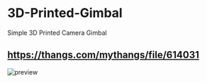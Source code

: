 # 3D-Printed-Gimbal
Simple 3D Printed Camera Gimbal

https://thangs.com/mythangs/file/614031
---
![preview](https://user-images.githubusercontent.com/5108887/211726249-612f8792-a9e3-472f-b5b4-7e06f33f93ac.PNG)

